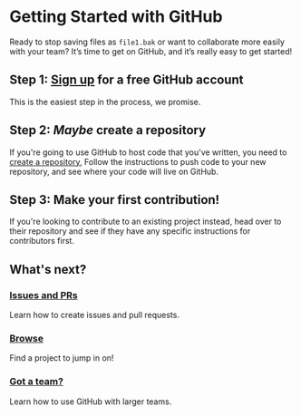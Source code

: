 # Getting Started with GitHub

Ready to stop saving files as `file1.bak` or want to collaborate more easily with your team? It’s time to get on GitHub, and it’s really easy to get started!

## Step 1: [Sign up](https://github.com/signup) for a free GitHub account

This is the easiest step in the process, we promise.

## Step 2: _Maybe_ create a repository

If you're going to use GitHub to host code that you've written, you need to [create a repository](https://github.com/new), Follow the instructions to push code to your new repository, and see where your code will live on GitHub. 

## Step 3: Make your first contribution!

If you're looking to contribute to an existing project instead, head over to their repository and see if they have any specific  instructions for contributors first.

## What's next?

### [Issues and PRs](https://docs.github.com/en/desktop/contributing-and-collaborating-using-github-desktop/working-with-your-remote-repository-on-github-or-github-enterprise/creating-an-issue-or-pull-request)

Learn how to create issues and pull requests.

### [Browse](https://github.com/explore)

Find a project to jump in on!

### [Got a team?](https://www.freecodecamp.org/news/how-to-use-git-and-github-in-a-team-like-a-pro/)

Learn how to use GitHub with larger teams.